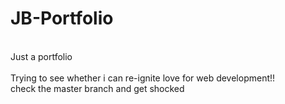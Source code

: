 # JB-Portfolio
<br>Just a portfolio</br>
<br>Trying to see whether i can re-ignite love for web development!!</br>
check the master branch and get shocked

